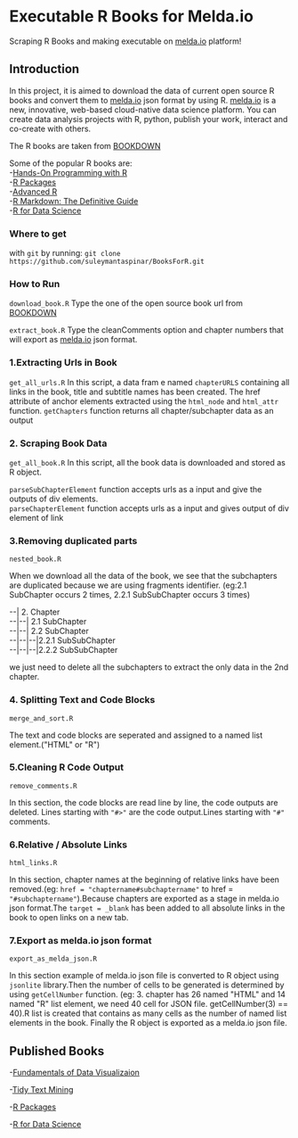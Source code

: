 # Executable R Books for Melda.io
Scraping  R Books and making executable on [melda.io](https://www.melda.io) platform!

## Introduction

In this project, it is aimed to download the data of current open source R books and convert them to [melda.io](https://www.melda.io) json   format by using R.    [melda.io](https://www.melda.io)  is a new, innovative, web-based cloud-native data science platform. You can create data analysis projects with R, python, publish your work, interact and co-create with others.

The R books are taken from [BOOKDOWN](https://bookdown.org)  


Some of the popular R books are:  
-[Hands-On Programming with R](https://rstudio-education.github.io/hopr/)  
-[R Packages](https://r-pkgs.org/)  
-[Advanced R](https://adv-r.hadley.nz/)  
-[R Markdown: The Definitive Guide](https://bookdown.org/yihui/rmarkdown/)  
-[R for Data Science](https://r4ds.had.co.nz/)



### Where to get  
with    `git`     by running:
  `git clone https://github.com/suleymantaspinar/BooksForR.git`


### How to Run
`download_book.R` 
Type the one of the open source book url  from [BOOKDOWN](bookdown.org)  

`extract_book.R`
Type the cleanComments option and chapter numbers that will export as   [melda.io](https://www.melda.io) json  format. 


### 1.Extracting Urls in Book  
`get_all_urls.R`
In this script, a data fram	e named `chapterURLS` containing all links in the book, title and subtitle names has been created.
The href attribute of anchor elements extracted using the `html_node`  and `html_attr` function.
`getChapters` function  returns all chapter/subchapter data as  an output 


### 2. Scraping Book Data
`get_all_book.R`
In this script, all the book data is downloaded and stored as R object.  

`parseSubChapterElement` function accepts urls as  a input and give the outputs of div elements.  
`parseChapterElement` function accepts urls as  a input and gives output of div element of link  

### 3.Removing duplicated parts  
`nested_book.R`  

When we download all the data of the book, we see that the subchapters are duplicated because we are using fragments identifier. (eg:2.1 SubChapter occurs 2 times,
2.2.1 SubSubChapter occurs 3 times)

--| 2. Chapter  
--|--| 2.1 SubChapter  
--|--| 2.2 SubChapter   
--|--|--|2.2.1 SubSubChapter  
--|--|--|2.2.2 SubSubChapter  

we just need to delete all the subchapters to extract the  only data in the 2nd chapter.
### 4. Splitting Text and Code Blocks  
`merge_and_sort.R`    

The text and code blocks are seperated  and assigned to a  named list element.("HTML" or "R")
  


### 5.Cleaning R Code Output  
`remove_comments.R`  

In this section, the code blocks are read line by line, the code outputs are deleted.
Lines starting with `"#>"` are the code output.Lines starting with `"#"` comments.

### 6.Relative / Absolute Links
`html_links.R`  

In this section, chapter names at the beginning of relative links have been removed.(eg: `href = "chaptername#subchaptername"` to href = `"#subchaptername"`).Because chapters are exported as a stage in melda.io json format.The `target = _blank` has been added to all absolute links in the book  to open links on a new tab.


### 7.Export as melda.io json format
`export_as_melda_json.R`  

In this section example of melda.io json file is converted to  R object using `jsonlite` library.Then the number of cells to be generated  is determined by using `getCellNumber` function.
(eg: 3. chapter has 26 named "HTML"  and  14 named "R" list element, we need 40  cell for JSON file. getCellNumber(3) == 40).R list is created that contains as many cells as the number of named list elements in the book. Finally the R object is exported as a  melda.io json file.

## Published Books

-[Fundamentals of Data Visualizaion](https://www.melda.io/projects/fundamentals-of-data-visualizations/)  
  
-[Tidy Text Mining](https://www.melda.io/projects/tidy-text-mining/)  
  
-[R Packages](https://www.melda.io/projects/r-packages-hadley-wickham/)
   
-[R for Data Science](https://www.melda.io/projects/r-for-data-science-hadley-wickham/)

